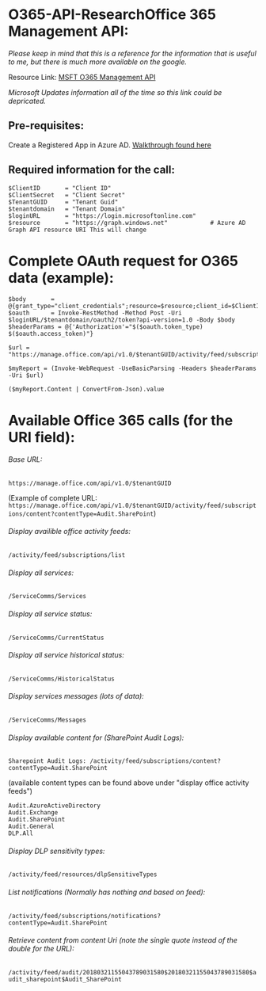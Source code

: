# O365-API-ResearchOffice 365 Management API:
*Please keep in mind that this is a reference for the information that is useful to me, but there is much more available on the google.*

Resource Link: [MSFT O365 Management API](https://msdn.microsoft.com/en-us/office-365/get-started-with-office-365-management-apis)

*Microsoft Updates information all of the time so this link could be depricated.*
## Pre-requisites:
Create a Registered App in Azure AD. 
[Walkthrough found here](https://docs.microsoft.com/en-us/office/office-365-management-api/get-started-with-office-365-management-apis)

## Required information for the call:
```
$ClientID       = "Client ID"  
$ClientSecret   = "Client Secret"  
$TenantGUID     = "Tenant Guid"  
$tenantdomain   = "Tenant Domain"    
$loginURL       = "https://login.microsoftonline.com"
$resource       = "https://graph.windows.net"            # Azure AD Graph API resource URI This will change 
```


# Complete OAuth request for O365 data (example):

```
$body       = @{grant_type="client_credentials";resource=$resource;client_id=$ClientID;client_secret=$ClientSecret} 
$oauth      = Invoke-RestMethod -Method Post -Uri $loginURL/$tenantdomain/oauth2/token?api-version=1.0 -Body $body 
$headerParams = @{'Authorization'="$($oauth.token_type) $($oauth.access_token)"} 

$url = "https://manage.office.com/api/v1.0/$tenantGUID/activity/feed/subscriptions/list"

$myReport = (Invoke-WebRequest -UseBasicParsing -Headers $headerParams -Uri $url)  

($myReport.Content | ConvertFrom-Json).value
```


# Available Office 365 calls (for the URI field): 

###### Base URL:
`https://manage.office.com/api/v1.0/$tenantGUID`

(Example of complete URL: `https://manage.office.com/api/v1.0/$tenantGUID/activity/feed/subscriptions/content?contentType=Audit.SharePoint`)

###### Display availible office activity feeds: 
`/activity/feed/subscriptions/list`

###### Display all services: 
`/ServiceComms/Services`

###### Display all service status: 
`/ServiceComms/CurrentStatus`

###### Display all service historical status:
`/ServiceComms/HistoricalStatus`

###### Display services messages (lots of data):
`/ServiceComms/Messages`

###### Display available content for (SharePoint Audit Logs): 
`Sharepoint Audit Logs: /activity/feed/subscriptions/content?contentType=Audit.SharePoint`

(available content types can be found above under "display office activity feeds")
```
Audit.AzureActiveDirectory
Audit.Exchange
Audit.SharePoint
Audit.General 
DLP.All
```

###### Display DLP sensitivity types: 
`/activity/feed/resources/dlpSensitiveTypes`

###### List notifications (Normally has nothing and based on feed): 
`/activity/feed/subscriptions/notifications?contentType=Audit.SharePoint`

###### Retrieve content from content Uri (note the single quote instead of the double for the URL): 
`/activity/feed/audit/20180321155043789031580$20180321155043789031580$audit_sharepoint$Audit_SharePoint`

